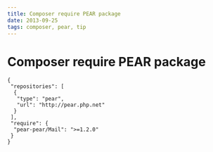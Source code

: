 ```yaml
---
title: Composer require PEAR package
date: 2013-09-25
tags: composer, pear, tip
---
```



# Composer require PEAR package

```
{
 "repositories": [
  {
   "type": "pear",
   "url": "http://pear.php.net"
  }
 ],
 "require": {
  "pear-pear/Mail": ">=1.2.0"
 }
}
```
